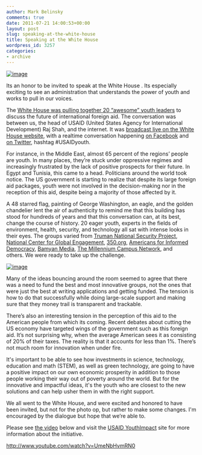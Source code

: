 ```yaml
---
author: Mark Belinsky
comments: true
date: 2011-07-21 14:00:53+00:00
layout: post
slug: speaking-at-the-white-house
title: Speaking at the White House
wordpress_id: 3257
categories:
- archive
---
```


[![image](http://farm7.static.flickr.com/6131/5958528047_d5315cb220_o.jpg)](http://www.flickr.com/photos/digitaldemocracy/)

Its an honor to be invited to speak at the White House . Its especially exciting to see an administration that understands the power of youth and works to pull in our voices.

The [White House was pulling together 20 “awesome” youth leaders](http://www.whitehouse.gov/blog/2011/06/29/how-make-change-open-questions-youth-and-international-development) to discuss the future of international foreign aid. The conversation was between us, the head of USAID (United States Agency for International Development) Raj Shah, and the internet. It was [broadcast live on the White House website](http://www.whitehouse.gov/live), with a realtime conversation happening [on Facebook](http://www.facebook.com/whitehouse) and [on Twitter](https://twitter.com/#!/search/%23USAIDyouth), hashtag #USAIDyouth.

For instance, in the Middle East, almost 65 percent of the regions’ people are youth. In many places, they’re stuck under oppressive regimes and increasingly frustrated by the lack of positive prospects for their future. In Egypt and Tunisia, this came to a head. Politicians around the world took notice. The US government is starting to realize that despite its large foreign aid packages, youth were not involved in the decision-making nor in the reception of this aid, despite being a majority of those affected by it.

A 48 starred flag, painting of George Washington, an eagle, and the golden chandelier lent the air of authenticity to remind me that this building has stood for hundreds of years and that this conversation can, at its best, change the course of history. 20 eager youth, experts in the fields of environment, health, security, and technology all sat with intense looks in their eyes. The groups varied from [Truman National Security Project](http://www.trumanproject.org/), [National Center for Global Engagement](http://nc4ge.org/), [350.org](http://350.org), [Americans for Informed Democracy](http://aidemocracy.org/), [Bamyan Media](http://bamyan.org/), [The Millennium Campus Network](http://www.millenniumcampusnetwork.org/), and others. We were ready to take up the challenge.

[![image](http://farm7.static.flickr.com/6130/5958527847_da81484bd9_o.jpg)](http://www.flickr.com/photos/digitaldemocracy/)

Many of the ideas bouncing around the room seemed to agree that there was a need to fund the best and most innovative groups, not the ones that were just the best at writing applications and getting funded. The tension is how to do that successfully while doing large-scale support and making sure that they money trail is transparent and trackable.

There’s also an interesting tension in the perception of this aid to the American people from which its coming. Recent debates about cutting the US economy have targeted wings of the government such as this foreign aid. It’s not surprising why, when the average American sees it as consisting of 20% of their taxes. The reality is that it accounts for less than 1%. There’s not much room for innovation when under fire.

It's important to be able to see how investments in science, technology, education and math (STEM), as well as green technology, are going to have a positive impact on our own economic prosperity in addition to those people working their way out of poverty around the world. But for the innovative and impactful ideas, it's the youth who are closest to the new solutions and can help usher them in with the right support.

We all went to the White House, and were excited and honored to have been invited, but not for the photo op, but rather to make some changes. I'm encouraged by the dialogue but hope that we’re able to.

Please see [the video](http://www.youtube.com/watch?v=UmeNbHvmRN0) below and visit the [USAID YouthImpact](http://www.usaid.gov/youthimpact/) site for more information about the initiative.

http://www.youtube.com/watch?v=UmeNbHvmRN0


